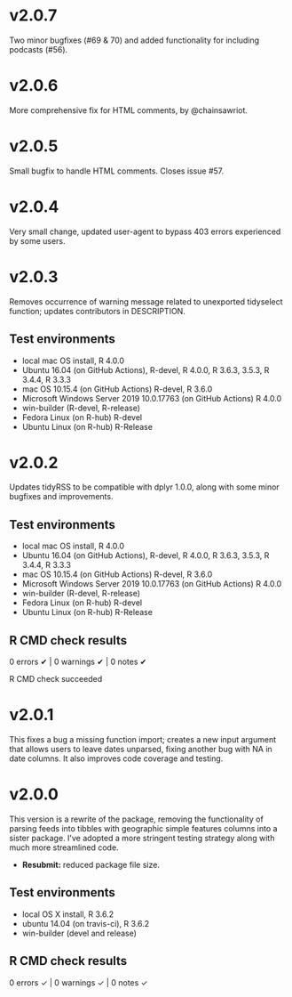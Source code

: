 # v2.0.7

Two minor bugfixes (#69 & 70) and added functionality for including podcasts (#56).  

# v2.0.6

More comprehensive fix for HTML comments, by @chainsawriot. 

# v2.0.5

Small bugfix to handle HTML comments. Closes issue #57. 

# v2.0.4

Very small change, updated user-agent to bypass 403 errors experienced by some users. 

# v2.0.3

Removes occurrence of warning message related to unexported tidyselect function; updates contributors in DESCRIPTION.

## Test environments

* local mac OS install, R 4.0.0
* Ubuntu 16.04 (on GitHub Actions), R-devel, R 4.0.0, R 3.6.3, 3.5.3, R 3.4.4, R 3.3.3
* mac OS 10.15.4 (on GitHub Actions) R-devel, R 3.6.0
* Microsoft Windows Server 2019 10.0.17763 (on GitHub Actions) R 4.0.0
* win-builder (R-devel, R-release)
* Fedora Linux (on R-hub) R-devel
* Ubuntu Linux (on R-hub) R-Release


# v2.0.2

Updates tidyRSS to be compatible with dplyr 1.0.0, along with some minor bugfixes and improvements.

## Test environments

* local mac OS install, R 4.0.0
* Ubuntu 16.04 (on GitHub Actions), R-devel, R 4.0.0, R 3.6.3, 3.5.3, R 3.4.4, R 3.3.3
* mac OS 10.15.4 (on GitHub Actions) R-devel, R 3.6.0
* Microsoft Windows Server 2019 10.0.17763 (on GitHub Actions) R 4.0.0
* win-builder (R-devel, R-release)
* Fedora Linux (on R-hub) R-devel
* Ubuntu Linux (on R-hub) R-Release

## R CMD check results

0 errors ✔ | 0 warnings ✔ | 0 notes ✔

R CMD check succeeded

# v2.0.1

This fixes a bug a missing function import; creates a new input argument that allows users to leave dates unparsed, fixing another bug with NA in date columns. It also improves code coverage and testing.

# v2.0.0

This version is a rewrite of the package, removing the functionality of parsing feeds into tibbles with geographic simple features columns into a sister package. I've adopted a more stringent testing strategy along with much more streamlined code.
- **Resubmit:** reduced package file size. 

## Test environments
* local OS X install, R 3.6.2
* ubuntu 14.04 (on travis-ci), R 3.6.2
* win-builder (devel and release)

## R CMD check results

0 errors ✓ | 0 warnings ✓ | 0 notes ✓
